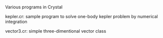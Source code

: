 Various programs in Crystal

kepler.cr: sample program to solve one-body kepler problem by numerical
           integration

vector3.cr: simple three-dimentional vector class
